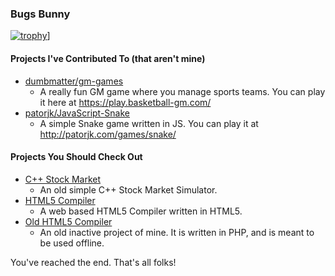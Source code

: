 ### Bugs Bunny

[![trophy](https://github-profile-trophy.vercel.app/?username=mamamia5x&theme=chalk)](https://github.com/ryo-ma/github-profile-trophy)]

#### Projects I've Contributed To (that aren't mine)
* [dumbmatter/gm-games](https://github.com/dumbmatter/gm-games)
  * A really fun GM game where you manage sports teams. You can play it here at https://play.basketball-gm.com/
* [patorjk/JavaScript-Snake](https://github.com/patorjk/JavaScript-Snake)
  * A simple Snake game written in JS. You can play it at http://patorjk.com/games/snake/
#### Projects You Should Check Out
* [C++ Stock Market](https://github.com/mamamia5x/C-Stock-Market)
  * An old simple C++ Stock Market Simulator. 
* [HTML5 Compiler](https://github.com/mamamia5x/HTML5-Compiler)
  * A web based HTML5 Compiler written in HTML5.
* [Old HTML5 Compiler](https://github.com/mamamia5x/Old-HTML5-Compiler)
  * An old inactive project of mine. It is written in PHP, and is meant to be used offline.
 
 You've reached the end. That's all folks!

